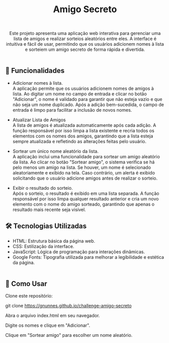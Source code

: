 ## <h1 align="center"> Amigo Secreto </h1><br>

<p align="center">
Este projeto apresenta uma aplicação web interativa para gerenciar uma lista de amigos e realizar sorteios aleatórios entre eles. A interface é intuitiva e fácil de usar, permitindo que os usuários adicionem nomes à lista e sorteiem um amigo secreto de forma rápida e divertida. <br><br>
</p>

## 🚀 Funcionalidades
* Adicionar nomes à lista.<br>
A aplicação permite que os usuários adicionem nomes de amigos à lista. Ao digitar um nome no campo de entrada e clicar no botão "Adicionar", o nome é validado para garantir que não esteja vazio e que não seja um nome duplicado. Após a adição bem-sucedida, o campo de entrada é limpo para facilitar a inclusão de novos nomes.

* Atualizar Lista de Amigos<br>
A lista de amigos é atualizada automaticamente após cada adição. A função responsável por isso limpa a lista existente e recria todos os elementos com os nomes dos amigos, garantindo que a lista esteja sempre atualizada e refletindo as alterações feitas pelo usuário.

* Sortear um único nome aleatório da lista.<br>
A aplicação inclui uma funcionalidade para sortear um amigo aleatório da lista. Ao clicar no botão "Sortear amigo", o sistema verifica se há pelo menos um amigo na lista. Se houver, um nome é selecionado aleatoriamente e exibido na tela. Caso contrário, um alerta é exibido solicitando que o usuário adicione amigos antes de realizar o sorteio.

* Exibir o resultado do sorteio.<br>
Após o sorteio, o resultado é exibido em uma lista separada. A função responsável por isso limpa qualquer resultado anterior e cria um novo elemento com o nome do amigo sorteado, garantindo que apenas o resultado mais recente seja visível.

## 🛠 Tecnologias Utilizadas

* HTML: Estrutura básica da página web.
* CSS: Estilização da interface.
* JavaScript: Lógica de programação para interações dinâmicas.
* Google Fonts: Tipografia utilizada para melhorar a legibilidade e estética da página.<br><br>

## 📌 Como Usar

Clone este repositório:

git clone https://gnunnes.github.io/challenge-amigo-secreto

Abra o arquivo index.html em seu navegador.

Digite os nomes e clique em "Adicionar".

Clique em "Sortear amigo" para escolher um nome aleatório. 


